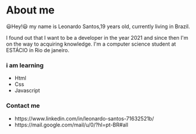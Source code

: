 <h1>About me</h2>
<p>😃Hey!😃 my name is Leonardo Santos,19 years old, currently living in Brazil.</p>
<p>I found out that I want to be a developer in the year 2021 and since then I'm on the way to acquiring knowledge. I'm a computer science student at ESTÁCIO in Rio de janeiro.</p>
<h3>i am learning</h3>
<ul>
  <li>Html</li>
  <li>Css</li>
  <li>Javascript</li>
</ul>
<h3>Contact me</h3>
<ul>
  <li>https://www.linkedin.com/in/leonardo-santos-71632521b/</li>
  <li>https://mail.google.com/mail/u/0/?hl=pt-BR#all</li>
 </ul>
 
